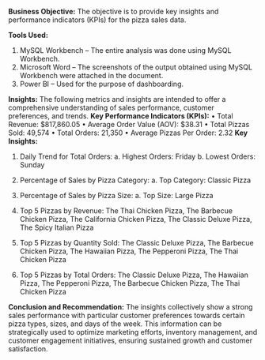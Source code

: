 **Business Objective:** The objective is to provide key insights and performance indicators (KPIs) for the pizza sales data.

**Tools Used:**
1.	MySQL Workbench – The entire analysis was done using MySQL Workbench.
2.	Microsoft Word – The screenshots of the output obtained using MySQL Workbench were attached in the document.
3.	Power BI – Used for the purpose of dashboarding.

**Insights:**
The following metrics and insights are intended to offer a comprehensive understanding of sales performance, customer preferences, and trends.
**Key Performance Indicators (KPIs):**
•	Total Revenue: $817,860.05
•	Average Order Value (AOV): $38.31
•	Total Pizzas Sold: 49,574
•	Total Orders: 21,350
•	Average Pizzas Per Order: 2.32
**Key Insights:**
1.	Daily Trend for Total Orders:
a.	Highest Orders: Friday
b.	Lowest Orders: Sunday

2.	Percentage of Sales by Pizza Category:
a.	Top Category: Classic Pizza

3.	Percentage of Sales by Pizza Size:
a.	Top Size: Large Pizza

4.	Top 5 Pizzas by Revenue: The Thai Chicken Pizza, The Barbecue Chicken Pizza, The California Chicken Pizza, The Classic Deluxe Pizza, The Spicy Italian Pizza

5.	Top 5 Pizzas by Quantity Sold: The Classic Deluxe Pizza, The Barbecue Chicken Pizza, The Hawaiian Pizza, The Pepperoni Pizza, The Thai Chicken Pizza

6.	Top 5 Pizzas by Total Orders: The Classic Deluxe Pizza, The Hawaiian Pizza, The Pepperoni Pizza, The Barbecue Chicken Pizza, The Thai Chicken Pizza

**Conclusion and Recommendation:**
The insights collectively show a strong sales performance with particular customer preferences towards certain pizza types, sizes, and days of the week.
This information can be strategically used to optimize marketing efforts, inventory management, and customer engagement initiatives, ensuring sustained growth and customer satisfaction.
